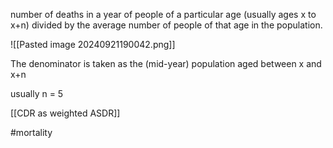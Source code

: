 number of deaths in a year of people of a particular age (usually ages x to x+n) divided by the average number of people of that age in the population.

![[Pasted image 20240921190042.png]]

The denominator is taken as the (mid-year) population aged between x and x+n

usually n = 5

[[CDR as weighted ASDR]]

#mortality